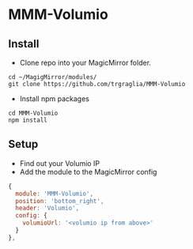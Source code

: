 # MMM-Volumio

## Install
- Clone repo into your MagicMirror folder.
```
cd ~/MagigMirror/modules/
git clone https://github.com/trgraglia/MMM-Volumio
```
- Install npm packages
```
cd MMM-Volumio
npm install
```

## Setup
- Find out your Volumio IP
- Add the module to the MagicMirror config
```javascript
{
  module: 'MMM-Volumio',
  position: 'bottom_right',
  header: 'Volumio',
  config: {
    volumioUrl: '<volumio ip from above>'
  }
},
```
